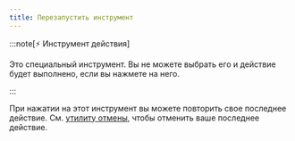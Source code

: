 ```yaml
---
title: Перезапустить инструмент
---
```


:::note[⚡ Инструмент действия]

Это специальный инструмент.
Вы не можете выбрать его и действие будет выполнено, если вы нажмете на него.

:::

При нажатии на этот инструмент вы можете повторить свое последнее действие.
См. [утилиту отмены](../undo), чтобы отменить ваше последнее действие.
